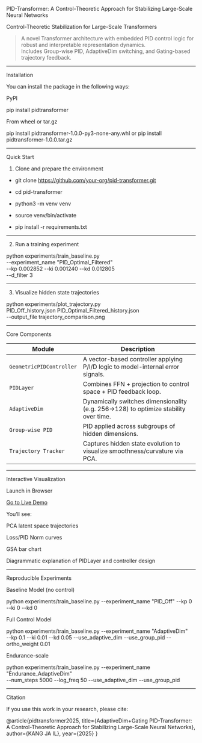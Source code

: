 PID-Transformer: A Control-Theoretic Approach for Stabilizing Large-Scale Neural Networks

Control-Theoretic Stabilization for Large-Scale Transformers

> A novel Transformer architecture with embedded PID control logic for robust and interpretable representation dynamics.  
> Includes Group-wise PID, AdaptiveDim switching, and Gating-based trajectory feedback.

---

Installation

You can install the package in the following ways:

PyPI

pip install pidtransformer

 From wheel or tar.gz

pip install pidtransformer-1.0.0-py3-none-any.whl
or
pip install pidtransformer-1.0.0.tar.gz

---

Quick Start

1. Clone and prepare the environment

- git clone https://github.com/your-org/pid-transformer.git

- cd pid-transformer

- python3 -m venv venv

- source venv/bin/activate

- pip install -r requirements.txt

---

2. Run a training experiment

python experiments/train_baseline.py \
    --experiment_name "PID_Optimal_Filtered" \
    --kp 0.002852 --ki 0.001240 --kd 0.012805 \
    --d_filter 3

---

3. Visualize hidden state trajectories

python experiments/plot_trajectory.py \
    PID_Off_history.json PID_Optimal_Filtered_history.json \
    --output_file trajectory_comparison.png

---

 Core Components

| Module                   | Description                                                                         |
| ------------------------ | ----------------------------------------------------------------------------------- |
| `GeometricPIDController` | A vector-based controller applying P/I/D logic to model-internal error signals.     |
| `PIDLayer`               | Combines FFN + projection to control space + PID feedback loop.                     |
| `AdaptiveDim`            | Dynamically switches dimensionality (e.g. 256→128) to optimize stability over time. |
| `Group-wise PID`         | PID applied across subgroups of hidden dimensions.                                  |
| `Trajectory Tracker`     | Captures hidden state evolution to visualize smoothness/curvature via PCA.          |

---

 Interactive Visualization

 Launch in Browser

[Go to Live Demo](https://kangmin22.github.io/PID-Transformer-PROJECT/)

You’ll see:

PCA latent space trajectories 

Loss/PID Norm curves 

GSA bar chart 

Diagrammatic explanation of PIDLayer and controller design 

---

Reproducible Experiments

Baseline Model (no control)

python experiments/train_baseline.py --experiment_name "PID_Off" --kp 0 --ki 0 --kd 0

Full Control Model

python experiments/train_baseline.py --experiment_name "AdaptiveDim" \
    --kp 0.1 --ki 0.01 --kd 0.05 --use_adaptive_dim --use_group_pid --ortho_weight 0.01

Endurance-scale

python experiments/train_baseline.py --experiment_name "Endurance_AdaptiveDim" \
    --num_steps 5000 --log_freq 50 --use_adaptive_dim --use_group_pid

---

Citation

If you use this work in your research, please cite:

@article{pidtransformer2025,
  title={AdaptiveDim+Gating PID-Transformer: A Control-Theoretic Approach for Stabilizing Large-Scale Neural Networks},
  author={KANG JA IL},
  year={2025}
}

